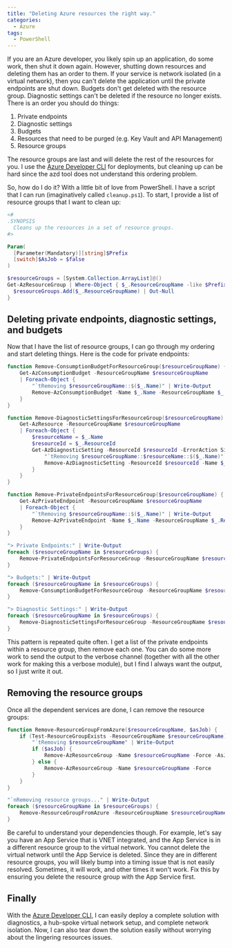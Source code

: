 ```yaml
---
title: "Deleting Azure resources the right way."
categories:
  - Azure
tags:
  - PowerShell
---
```


If you are an Azure developer, you likely spin up an application, do some work, then shut it down again.  However, shutting down resources and deleting them has an order to them.  If your service is network isolated (in a virtual network), then you can't delete the application until the private endpoints are shut down.  Budgets don't get deleted with the resource group.  Diagnostic settings can't be deleted if the resource no longer exists.  There is an order you should do things:

1. Private endpoints
2. Diagnostic settings
3. Budgets
4. Resources that need to be purged (e.g. Key Vault and API Management)
5. Resource groups

The resource groups are last and will delete the rest of the resources for you. I use the [Azure Developer CLI] for deployments, but cleaning up can be hard since the azd tool does not understand this ordering problem.

So, how do I do it?  With a little bit of love from PowerShell.  I have a script that I can run (imaginatively called `cleanup.ps1`).  To start, I provide a list of resource groups that I want to clean up:

```powershell
<#
.SYNOPSIS
  Cleans up the resources in a set of resource groups.
#>

Param(
  [Parameter(Mandatory)][string]$Prefix
  [switch]$AsJob = $false
)

$resourceGroups = [System.Collection.ArrayList]@()
Get-AzResourceGroup | Where-Object { $_.ResourceGroupName -like $Prefix } | Foreach-Object {
  $resourceGroups.Add($_.ResourceGroupName) | Out-Null
}
``````

## Deleting private endpoints, diagnostic settings, and budgets

Now that I have the list of resource groups, I can go through my ordering and start deleting things.  Here is the code for private endpoints:

```powershell
function Remove-ConsumptionBudgetForResourceGroup($resourceGroupName) {
    Get-AzConsumptionBudget -ResourceGroupName $resourceGroupName
    | Foreach-Object {
        "`tRemoving $resourceGroupName::$($_.Name)" | Write-Output
        Remove-AzConsumptionBudget -Name $_.Name -ResourceGroupName $_.ResourceGroupName
    }
}

function Remove-DiagnosticSettingsForResourceGroup($resourceGroupName) {
    Get-AzResource -ResourceGroupName $resourceGroupName
    | Foreach-Object {
        $resourceName = $_.Name
        $resourceId = $_.ResourceId
        Get-AzDiagnosticSetting -ResourceId $resourceId -ErrorAction SilentlyContinue | Foreach-Object {
            "`tRemoving $resourceGroupName::$resourceName::$($_.Name)" | Write-Output
            Remove-AzDiagnosticSetting -ResourceId $resourceId -Name $_.Name 
        }
    }
}

function Remove-PrivateEndpointsForResourceGroup($resourceGroupName) {
    Get-AzPrivateEndpoint -ResourceGroupName $resourceGroupName
    | Foreach-Object {
        "`tRemoving $resourceGroupName::$($_.Name)" | Write-Output
        Remove-AzPrivateEndpoint -Name $_.Name -ResourceGroupName $_.ResourceGroupName -Force
    }
}

"> Private Endpoints:" | Write-Output
foreach ($resourceGroupName in $resourceGroups) {
    Remove-PrivateEndpointsForResourceGroup -ResourceGroupName $resourceGroupName
}

"> Budgets:" | Write-Output
foreach ($resourceGroupName in $resourceGroups) {
    Remove-ConsumptionBudgetForResourceGroup -ResourceGroupName $resourceGroupName
}

"> Diagnostic Settings:" | Write-Output
foreach ($resourceGroupName in $resourceGroups) {
    Remove-DiagnosticSettingsForResourceGroup -ResourceGroupName $resourceGroupName
}
```

This pattern is repeated quite often.  I get a list of the private endpoints within a resource group, then remove each one.  You can do some more work to send the output to the verbose channel (together with all the other work for making this a verbose module), but I find I always want the output, so I just write it out.

## Removing the resource groups

Once all the dependent services are done, I can remove the resource groups:

```powershell
function Remove-ResourceGroupFromAzure($resourceGroupName, $asJob) {
    if (Test-ResourceGroupExists -ResourceGroupName $resourceGroupName) {
        "`tRemoving $resourceGroupName" | Write-Output
        if ($asJob) {
            Remove-AzResourceGroup -Name $resourceGroupName -Force -AsJob
        } else {
            Remove-AzResourceGroup -Name $resourceGroupName -Force
        }
    }
}

"`nRemoving resource groups..." | Write-Output
foreach ($resourceGroupName in $resourceGroups) {
    Remove-ResourceGroupFromAzure -ResourceGroupName $resourceGroupName -AsJob:$AsJob
}
```

Be careful to understand your dependencies though.  For example, let's say you have an App Service that is VNET integrated, and the App Service is in a different resource group to the virtual network.  You cannot delete the virtual network until the App Service is deleted.  Since they are in different resource groups, you will likely bump into a timing issue that is not easily resolved.  Sometimes, it will work, and other times it won't work. Fix this by ensuring you delete the resource group with the App Service first.

## Finally

With the [Azure Developer CLI], I can easily deploy a complete solution with diagnostics, a hub-spoke virtual network setup, and complete network isolation.  Now, I can also tear down the solution easily without worrying about the lingering resources issues.

<!-- Links -->
[Azure Developer CLI]: https://learn.microsoft.com/en-us/azure/developer/azure-developer-cli/overview